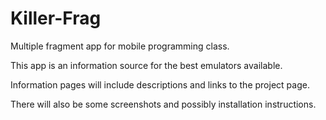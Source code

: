 Killer-Frag
===========

Multiple fragment app for mobile programming class.

This app is an information source for the best emulators available.

Information pages will include descriptions and links to the project page.

There will also be some screenshots and possibly installation instructions.
